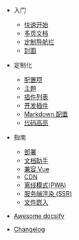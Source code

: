 * 入门

  * [快速开始](quickstart.md)
  * [多页文档]( more-pages.md)
  * [定制导航栏]( custom-navbar.md)
  * [封面]( cover.md)

* 定制化

  * [配置项]( configuration.md)
  * [主题]( themes.md)
  * [插件列表]( plugins.md)
  * [开发插件]( write-a-plugin.md)
  * [Markdown 配置]( markdown.md)
  * [代码高亮]( language-highlight.md)

* 指南

  * [部署]( deploy.md)
  * [文档助手]( helpers.md)
  * [兼容 Vue]( vue.md)
  * [CDN]( cdn.md)
  * [离线模式(PWA)]( pwa.md)
  * [服务端渲染 (SSR)]( ssr.md)
  * [文件嵌入]( embed-files.md)

* [Awesome docsify]( awesome.md)
* [Changelog]( changelog.md)
